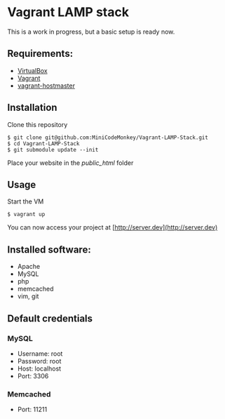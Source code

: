 # Vagrant LAMP stack
This is a work in progress, but a basic setup is ready now.

## Requirements:
* [VirtualBox](https://www.virtualbox.org)
* [Vagrant](http://vagrantup.com)
* [vagrant-hostmaster](https://github.com/mosaicxm/vagrant-hostmaster)

## Installation
Clone this repository

    $ git clone git@github.com:MiniCodeMonkey/Vagrant-LAMP-Stack.git
    $ cd Vagrant-LAMP-Stack
    $ git submodule update --init

Place your website in the *public_html* folder

## Usage
Start the VM

	$ vagrant up

You can now access your project at [http://server.dev](http://server.dev)

## Installed software:
* Apache
* MySQL
* php
* memcached
* vim, git

## Default credentials
### MySQL
* Username: root
* Password: root
* Host: localhost
* Port: 3306

### Memcached
* Port: 11211
